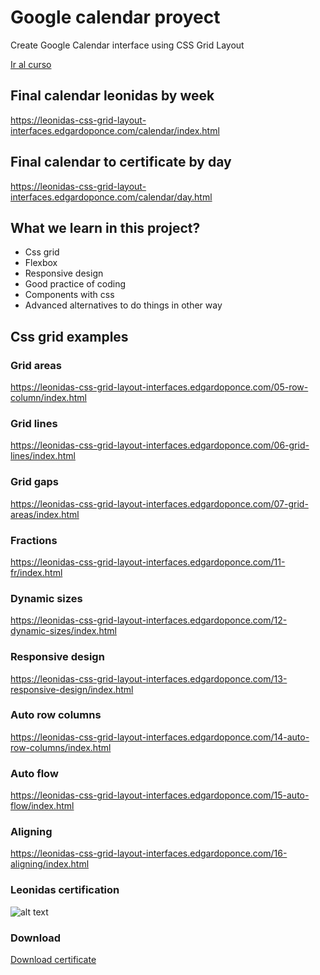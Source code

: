 # Google calendar proyect 

Create Google Calendar interface using CSS Grid Layout

<p>
  <a href="https://leonidasesteban.com/cursos/css-grid-layout-interfaces">
    Ir al curso
  </a>
</p>

## Final calendar leonidas by week

https://leonidas-css-grid-layout-interfaces.edgardoponce.com/calendar/index.html

## Final calendar to certificate by day

https://leonidas-css-grid-layout-interfaces.edgardoponce.com/calendar/day.html

## What we learn in this project?

* Css grid
* Flexbox
* Responsive design
* Good practice of coding
* Components with css
* Advanced alternatives to do things in other way

## Css grid examples

### Grid areas

https://leonidas-css-grid-layout-interfaces.edgardoponce.com/05-row-column/index.html

### Grid lines

https://leonidas-css-grid-layout-interfaces.edgardoponce.com/06-grid-lines/index.html

### Grid gaps

https://leonidas-css-grid-layout-interfaces.edgardoponce.com/07-grid-areas/index.html

### Fractions

https://leonidas-css-grid-layout-interfaces.edgardoponce.com/11-fr/index.html

### Dynamic sizes

https://leonidas-css-grid-layout-interfaces.edgardoponce.com/12-dynamic-sizes/index.html

### Responsive design

https://leonidas-css-grid-layout-interfaces.edgardoponce.com/13-responsive-design/index.html

### Auto row columns

https://leonidas-css-grid-layout-interfaces.edgardoponce.com/14-auto-row-columns/index.html

### Auto flow

https://leonidas-css-grid-layout-interfaces.edgardoponce.com/15-auto-flow/index.html

### Aligning

https://leonidas-css-grid-layout-interfaces.edgardoponce.com/16-aligning/index.html

### Leonidas certification 

![alt text](https://leonidas-css-grid-layout-interfaces.edgardoponce.com/calendar/image/certificate.png "Certification")


### Download

[Download certificate](https://leonidas-css-grid-layout-interfaces.edgardoponce.com/calendar/image/certificate.pdf)




